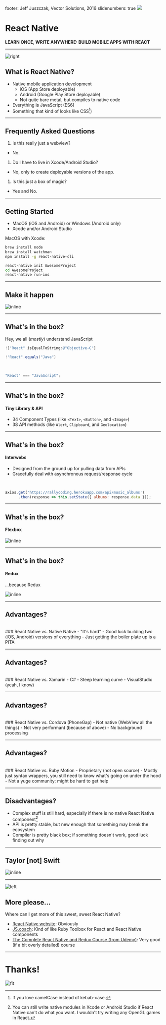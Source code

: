 footer: Jeff Juszczak, Vector Solutions, 2016
slidenumbers: true
![](/Users/jjuszczak/Desktop/react-logo-1000-transparent.png)
# React Native
**LEARN ONCE, WRITE ANYWHERE:
BUILD MOBILE APPS WITH REACT**

---

![right](/Users/jjuszczak/Desktop/react-logo-1000-transparent.png)

## What is React Native?

- Native mobile application development
  - iOS (App Store deployable)
  - Android (Google Play Store deployable)
  - Not quite bare metal, but compiles to native code
- Everything is JavaScript (ES6)
- Something that kind of looks like CSS[^1])

[^1]: If you love camelCase instead of kebab-case.

---

## Frequently Asked Questions

1. Is this really just a webview?
  - No.
1. Do I have to live in Xcode/Android Studio?
  - No, only to create deployable versions of the app.
1. Is this just a box of magic?
  - Yes and No.

---

## Getting Started

- MacOS (iOS and Android) or Windows (Android only)
- Xcode and/or Android Studio

MacOS with Xcode:

```bash
brew install node
brew install watchman
npm install -g react-native-cli

react-native init AwesomeProject
cd AwesomeProject
react-native run-ios
```

---

## Make it happen

![inline](/Users/jjuszczak/Desktop/2____dev_react-native__bash_.png)

---

## What's in the box?

Hey, we all (_mostly_) understand JavaScript
<br>

```objectivec
!["React" isEqualToString:@"Objective-C"]
```

```java
!"React".equals("Java")
```
<br>

```javascript
"React" === "JavaScript";
```

---

## What's in the box?

#### Tiny Library & API

  - 34 Component Types (like `<Text>`, `<Button>`, and `<Image>`)
  - 38 API methods (like `Alert`, `Clipboard`, and `Geolocation`)

---

## What's in the box?

#### Interwebs
- Designed from the ground up for pulling data from APIs
- Gracefully deal with asynchronous request/response cycle

<br>

```jsx
axios.get('https://rallycoding.herokuapp.com/api/music_albums')
      .then(response => this.setState({ albums: response.data }));
```

---

## What's in the box?

#### Flexbox

![inline](/Users/jjuszczak/Desktop/TXH5p.png)

---

## What's in the box?

#### Redux

...because Redux

![inline](/Users/jjuszczak/Desktop/redux_logo.png)

---

## Advantages?

<br>
### React Native vs. Native Native
  - "It's hard"
  - Good luck building two (iOS, Android) versions of everything
  - Just getting the boiler plate up is a PITA

---

## Advantages?

<br>
### React Native vs. Xamarin
  - C#
  - Steep learning curve
  - VisualStudio (yeah, I know)

---

## Advantages?

<br>
### React Native vs. Cordova (PhoneGap)
  - Not native (WebView all the things)
  - Not very performant (because of above)
  - No background processing

---

## Advantages?

<br>
### React Native vs. Ruby Motion
  - Proprietary (not open source)
  - Mostly just syntax wrappers, you still need to know what's going on under the hood
  - Not a yuge community; might be hard to get help

---

## Disadvantages?

  - Complex stuff is still hard, especially if there is no native React Native component[^2]
  - API is pretty stable, but new enough that something may break the ecosystem
  - Compiler is pretty black box; if something doesn't work, good luck finding out why

[^2]: You can still write native modules in Xcode or Android Studio if React Native can't do what you want. I wouldn't try writing any OpenGL games in React.

---

## Taylor [not] Swift

![inline](/Users/jjuszczak/Desktop/Glass_and_iPhone_6_–_iOS_10_2__14C5062c_.png)

---
![left](/Users/jjuszczak/Desktop/react-logo-1000-transparent.png)
## More please...

Where can I get more of this sweet, sweet React Native?

- [React Native website](https://facebook.github.io/react-native): Obviously
- [JS.coach](https://js.coach/react-native): Kind of like Ruby Toolbox for React and React Native components
- [The Complete React Native and Redux Course (from Udemy)](https://www.udemy.com/the-complete-react-native-and-redux-course/): Very good (if a bit overly detailed) course

---

# Thanks!
![fit](/Users/jjuszczak/Desktop/giphy.gif)
